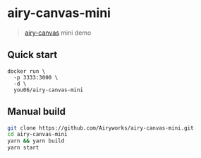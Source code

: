 # airy-canvas-mini

> [airy-canvas](https://github.com/Airyworks/airy-canvas-mini) mini demo

## Quick start

```
docker run \
  -p 3333:3000 \
  -d \
  you06/airy-canvas-mini
```

## Manual build

```sh
git clone https://github.com/Airyworks/airy-canvas-mini.git
cd airy-canvas-mini
yarn && yarn build
yarn start
```
